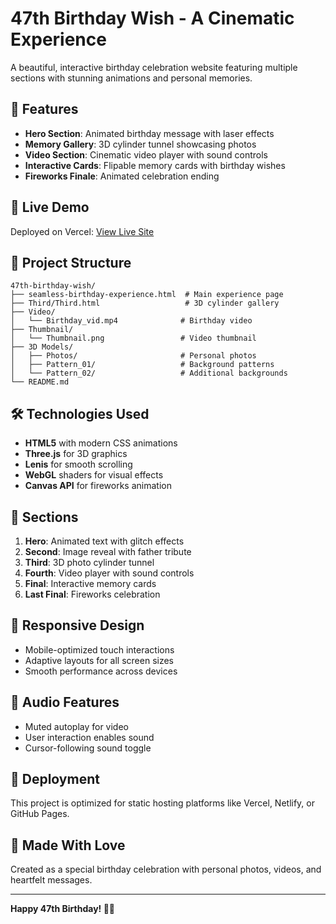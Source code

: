 # 47th Birthday Wish - A Cinematic Experience

A beautiful, interactive birthday celebration website featuring multiple sections with stunning animations and personal memories.

## 🎉 Features

- **Hero Section**: Animated birthday message with laser effects
- **Memory Gallery**: 3D cylinder tunnel showcasing photos
- **Video Section**: Cinematic video player with sound controls
- **Interactive Cards**: Flipable memory cards with birthday wishes
- **Fireworks Finale**: Animated celebration ending

## 🚀 Live Demo

Deployed on Vercel: [View Live Site](https://your-vercel-url.vercel.app)

## 📁 Project Structure

```
47th-birthday-wish/
├── seamless-birthday-experience.html  # Main experience page
├── Third/Third.html                   # 3D cylinder gallery
├── Video/
│   └── Birthday_vid.mp4              # Birthday video
├── Thumbnail/
│   └── Thumbnail.png                 # Video thumbnail
├── 3D Models/
│   ├── Photos/                       # Personal photos
│   ├── Pattern_01/                   # Background patterns
│   └── Pattern_02/                   # Additional backgrounds
└── README.md
```

## 🛠️ Technologies Used

- **HTML5** with modern CSS animations
- **Three.js** for 3D graphics
- **Lenis** for smooth scrolling
- **WebGL** shaders for visual effects
- **Canvas API** for fireworks animation

## 🎨 Sections

1. **Hero**: Animated text with glitch effects
2. **Second**: Image reveal with father tribute
3. **Third**: 3D photo cylinder tunnel
4. **Fourth**: Video player with sound controls
5. **Final**: Interactive memory cards
6. **Last Final**: Fireworks celebration

## 📱 Responsive Design

- Mobile-optimized touch interactions
- Adaptive layouts for all screen sizes
- Smooth performance across devices

## 🎵 Audio Features

- Muted autoplay for video
- User interaction enables sound
- Cursor-following sound toggle

## 🚀 Deployment

This project is optimized for static hosting platforms like Vercel, Netlify, or GitHub Pages.

## 💝 Made With Love

Created as a special birthday celebration with personal photos, videos, and heartfelt messages.

---

**Happy 47th Birthday! 🎂🎉**
